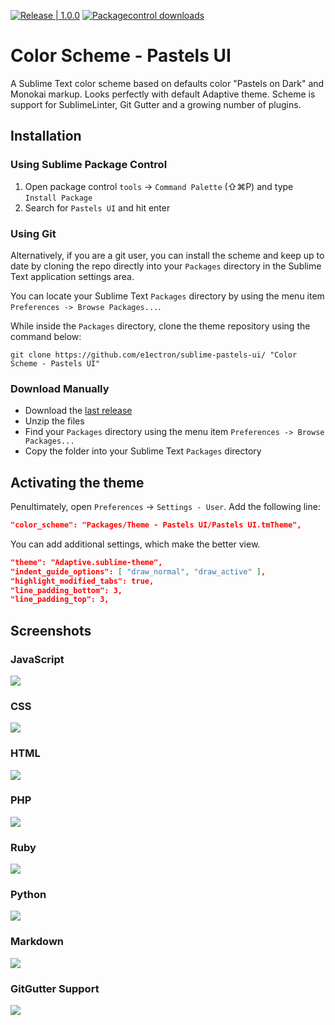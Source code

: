 [![Release | 1.0.0](https://img.shields.io/github/release/e1ectron/sublime-pastels-ui.svg)](https://github.com/e1ectron/sublime-pastels-ui/releases/latest)
[![Packagecontrol downloads](https://img.shields.io/packagecontrol/dt/Color%20Scheme%20-%20Pastels%20UI.svg)](https://packagecontrol.io/packages/Color%20Scheme%20-%20Pastels%20UI)

# Color Scheme - Pastels UI

A Sublime Text color scheme based on defaults color "Pastels on Dark" and Monokai markup.
Looks perfectly with default Adaptive theme.
Scheme is support for SublimeLinter, Git Gutter and a growing number of plugins.

## Installation

### Using Sublime Package Control
1. Open package control `tools` → `Command Palette` (&#x21E7;&#x2318;P) and type `Install Package`
2. Search for `Pastels UI` and hit enter

### Using Git

Alternatively, if you are a git user, you can install the scheme and keep up to date by cloning the repo directly into your `Packages` directory in the Sublime Text application settings area.

You can locate your Sublime Text `Packages` directory by using the menu item `Preferences -> Browse Packages...`.

While inside the `Packages` directory, clone the theme repository using the command below:

	git clone https://github.com/e1ectron/sublime-pastels-ui/ "Color Scheme - Pastels UI"

### Download Manually

* Download the [last release](https://github.com/e1ectron/sublime-pastels-ui/releases/latest)
* Unzip the files
* Find your `Packages` directory using the menu item  `Preferences -> Browse Packages...`
* Copy the folder into your Sublime Text `Packages` directory

## Activating the theme

Penultimately, open `Preferences` → `Settings - User`. Add the following line:

```json
"color_scheme": "Packages/Theme - Pastels UI/Pastels UI.tmTheme",
```

You can add additional settings, which make the better view.

```json
"theme": "Adaptive.sublime-theme",
"indent_guide_options": [ "draw_normal", "draw_active" ],
"highlight_modified_tabs": true,
"line_padding_bottom": 3,
"line_padding_top": 3,
```

## Screenshots

### JavaScript
![](https://raw.githubusercontent.com/e1ectron/sublime-pastels-ui/master/screenshots/js.png)

### CSS
![](https://raw.githubusercontent.com/e1ectron/sublime-pastels-ui/master/screenshots/css.png)

### HTML
![](https://raw.githubusercontent.com/e1ectron/sublime-pastels-ui/master/screenshots/html.png)

### PHP
![](https://raw.githubusercontent.com/e1ectron/sublime-pastels-ui/master/screenshots/php.png)

### Ruby
![](https://raw.githubusercontent.com/e1ectron/sublime-pastels-ui/master/screenshots/ruby.png)

### Python
![](https://raw.githubusercontent.com/e1ectron/sublime-pastels-ui/master/screenshots/python.png)

### Markdown

![](https://raw.githubusercontent.com/e1ectron/sublime-pastels-ui/master/screenshots/markdown.png)

### GitGutter Support

![](https://raw.githubusercontent.com/e1ectron/sublime-pastels-ui/master/screenshots/git-gutter.png)
